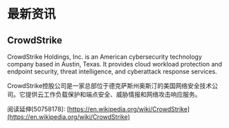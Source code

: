 # 最新资讯  
## CrowdStrike   
CrowdStrike Holdings, Inc. is an American cybersecurity technology company based in Austin, Texas. It provides cloud workload protection and endpoint security, threat intelligence, and cyberattack response services.   

CrowdStrike控股公司是一家总部位于德克萨斯州奥斯汀的美国网络安全技术公司。它提供云工作负载保护和端点安全、威胁情报和网络攻击响应服务。   

阅读延伸[50758178]: [https://en.wikipedia.org/wiki/CrowdStrike](https://en.wikipedia.org/wiki/CrowdStrike)   


